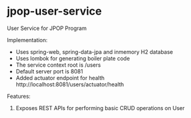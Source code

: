 # jpop-user-service
User Service for JPOP Program

Implementation:
- Uses spring-web, spring-data-jpa and inmemory H2 database
- Uses lombok for generating boiler plate code
- The service context root is /users
- Default server port is 8081 
- Added actuator endpoint for health http://localhost:8081/users/actuator/health

Features:
1. Exposes REST APIs for performing basic CRUD operations on User
